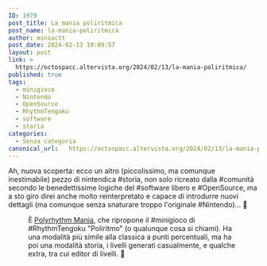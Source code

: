 ```yaml
---
ID: 1979
post_title: La mania poliritmica
post_name: la-mania-poliritmica
author: minioctt
post_date: 2024-02-13 19:09:57
layout: post
link: >
  https://octospacc.altervista.org/2024/02/13/la-mania-poliritmica/
published: true
tags:
  - minigioco
  - Nintendo
  - OpenSource
  - RhythmTengoku
  - software
  - storia
categories:
  - Senza categoria
canonical_url:   https://octospacc.altervista.org/2024/02/13/la-mania-poliritmica/
---
```

<!-- wp:paragraph -->
<p>Ah, nuova scoperta: ecco un altro (piccolissimo, ma comunque inestimabile) pezzo di nintendica #storia, non solo ricreato dalla #comunità secondo le benedettissime logiche del #software libero e #OpenSource, ma a sto giro direi anche molto reinterpretato e capace di introdurre nuovi dettagli (ma comunque senza snaturare troppo l'originale #Nintendo)... 🤯️</p>
<!-- /wp:paragraph -->

<!-- wp:paragraph -->
<p></p>
<!-- /wp:paragraph -->

<!-- wp:image {"id":1980,"sizeSlug":"large","linkDestination":"none"} -->
<figure class="wp-block-image size-large"><img src="{{site.cdnurl}}/assets/uploads/2024/02/image-10-960x560.png" alt="" class="wp-image-1980"/><figcaption class="wp-element-caption">È <a href="https://github.com/chrislo27/PolyrhythmMania">Polyrhythm Mania</a>, che ripropone il #minigioco di #RhythmTengoku "Poliritmo" (o qualunque cosa si chiami). Ha una modalità più simile alla classica a punti percentuali, ma ha poi una modalità storia, i livelli generati casualmente, e qualche extra, tra cui editor di livelli. 💜️</figcaption></figure>
<!-- /wp:image -->